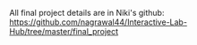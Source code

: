 All final project details are in Niki's github: https://github.com/nagrawal44/Interactive-Lab-Hub/tree/master/final_project
